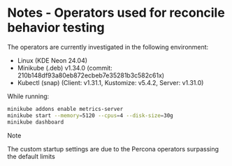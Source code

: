 # Notes - Operators used for reconcile behavior testing
The operators are currently investigated in the following environment:
- Linux (KDE Neon 24.04)
- Minikube (.deb) v1.34.0 (commit: 210b148df93a80eb872ecbeb7e35281b3c582c61x)
- Kubectl (snap) (Client: v1.31.1, Kustomize: v5.4.2, Server: v1.31.0)

While running:
```sh
minikube addons enable metrics-server
minikube start --memory=5120 --cpus=4 --disk-size=30g
minikube dashboard
```

> [!NOTE]
> The custom startup settings are due to the Percona operators surpassing the default limits
